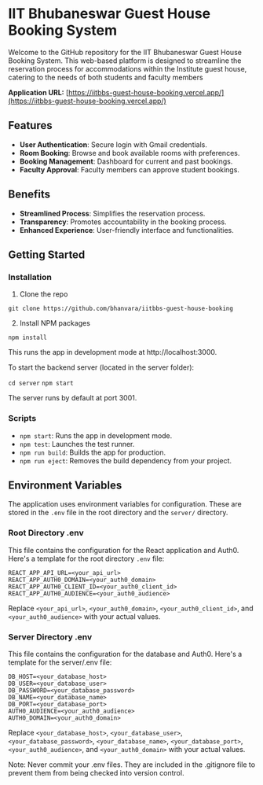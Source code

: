 # IIT Bhubaneswar Guest House Booking System

Welcome to the GitHub repository for the IIT Bhubaneswar Guest House Booking System. This web-based platform is designed to streamline the reservation process for accommodations within the Institute guest house, catering to the needs of both students and faculty members

**Application URL:** [https://iitbbs-guest-house-booking.vercel.app/](https://iitbbs-guest-house-booking.vercel.app/)

## Features

- **User Authentication**: Secure login with Gmail credentials.
- **Room Booking**: Browse and book available rooms with preferences.
- **Booking Management**: Dashboard for current and past bookings.
- **Faculty Approval**: Faculty members can approve student bookings.

## Benefits

- **Streamlined Process**: Simplifies the reservation process.
- **Transparency**: Promotes accountability in the booking process.
- **Enhanced Experience**: User-friendly interface and functionalities.

## Getting Started

### Installation

1. Clone the repo

`git clone https://github.com/bhanvara/iitbbs-guest-house-booking` 

2. Install NPM packages

`npm install`

This runs the app in development mode at http://localhost:3000.

To start the backend server (located in the server folder):

`cd server`
`npm start`

The server runs by default at port 3001.

### Scripts
- `npm start`: Runs the app in development mode.
- `npm test`: Launches the test runner.
- `npm run build`: Builds the app for production.
- `npm run eject`: Removes the build dependency from your project.

## Environment Variables

The application uses environment variables for configuration. These are stored in the `.env` file in the root directory and the `server/` directory.

### Root Directory .env

This file contains the configuration for the React application and Auth0. Here's a template for the root directory `.env` file:

```
REACT_APP_API_URL=<your_api_url>
REACT_APP_AUTH0_DOMAIN=<your_auth0_domain>
REACT_APP_AUTH0_CLIENT_ID=<your_auth0_client_id>
REACT_APP_AUTH0_AUDIENCE=<your_auth0_audience>
```

Replace `<your_api_url>`, `<your_auth0_domain>`, `<your_auth0_client_id>`, and `<your_auth0_audience>` with your actual values.

### Server Directory .env

This file contains the configuration for the database and Auth0. Here's a template for the server/.env file:

```
DB_HOST=<your_database_host>
DB_USER=<your_database_user>
DB_PASSWORD=<your_database_password>
DB_NAME=<your_database_name>
DB_PORT=<your_database_port>
AUTH0_AUDIENCE=<your_auth0_audience>
AUTH0_DOMAIN=<your_auth0_domain>
```

Replace `<your_database_host>`, `<your_database_user>`, `<your_database_password>`, `<your_database_name>`, `<your_database_port>`, `<your_auth0_audience>`, and `<your_auth0_domain>` with your actual values.

Note: Never commit your .env files. They are included in the .gitignore file to prevent them from being checked into version control.
